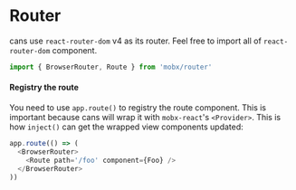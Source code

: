 # Router

cans use `react-router-dom` v4 as its router. Feel free to import all of `react-router-dom` component.

```js
import { BrowserRouter, Route } from 'mobx/router'
```

#### Registry the route

You need to use `app.route()` to registry the route component. This is important because cans will wrap it with `mobx-react`'s `<Provider>`. This is how `inject()` can get the wrapped view components updated:

```js
app.route(() => (
  <BrowserRouter>
    <Route path='/foo' component={Foo} />
  </BrowserRouter>
))
```